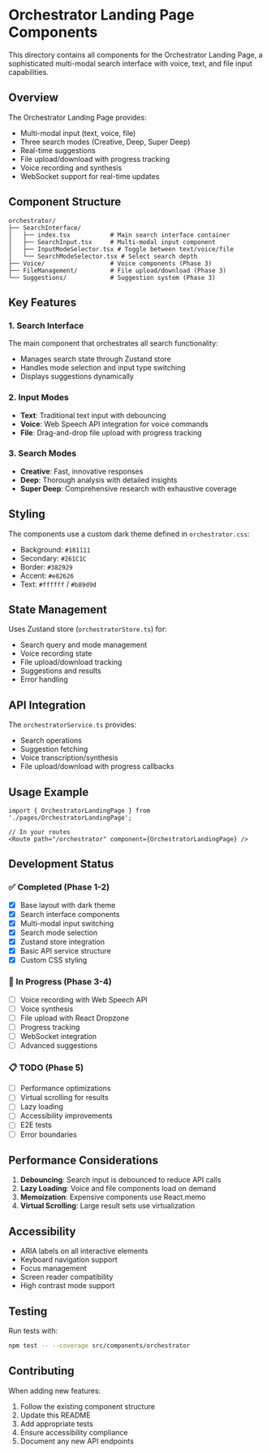 # Orchestrator Landing Page Components

This directory contains all components for the Orchestrator Landing Page, a sophisticated multi-modal search interface with voice, text, and file input capabilities.

## Overview

The Orchestrator Landing Page provides:
- Multi-modal input (text, voice, file)
- Three search modes (Creative, Deep, Super Deep)
- Real-time suggestions
- File upload/download with progress tracking
- Voice recording and synthesis
- WebSocket support for real-time updates

## Component Structure

```
orchestrator/
├── SearchInterface/
│   ├── index.tsx           # Main search interface container
│   ├── SearchInput.tsx     # Multi-modal input component
│   ├── InputModeSelector.tsx # Toggle between text/voice/file
│   └── SearchModeSelector.tsx # Select search depth
├── Voice/                  # Voice components (Phase 3)
├── FileManagement/         # File upload/download (Phase 3)
└── Suggestions/            # Suggestion system (Phase 3)
```

## Key Features

### 1. Search Interface
The main component that orchestrates all search functionality:
- Manages search state through Zustand store
- Handles mode selection and input type switching
- Displays suggestions dynamically

### 2. Input Modes
- **Text**: Traditional text input with debouncing
- **Voice**: Web Speech API integration for voice commands
- **File**: Drag-and-drop file upload with progress tracking

### 3. Search Modes
- **Creative**: Fast, innovative responses
- **Deep**: Thorough analysis with detailed insights
- **Super Deep**: Comprehensive research with exhaustive coverage

## Styling

The components use a custom dark theme defined in `orchestrator.css`:
- Background: `#181111`
- Secondary: `#261C1C`
- Border: `#382929`
- Accent: `#e82626`
- Text: `#ffffff` / `#b89d9d`

## State Management

Uses Zustand store (`orchestratorStore.ts`) for:
- Search query and mode management
- Voice recording state
- File upload/download tracking
- Suggestions and results
- Error handling

## API Integration

The `orchestratorService.ts` provides:
- Search operations
- Suggestion fetching
- Voice transcription/synthesis
- File upload/download with progress callbacks

## Usage Example

```tsx
import { OrchestratorLandingPage } from './pages/OrchestratorLandingPage';

// In your routes
<Route path="/orchestrator" component={OrchestratorLandingPage} />
```

## Development Status

### ✅ Completed (Phase 1-2)
- [x] Base layout with dark theme
- [x] Search interface components
- [x] Multi-modal input switching
- [x] Search mode selection
- [x] Zustand store integration
- [x] Basic API service structure
- [x] Custom CSS styling

### 🚧 In Progress (Phase 3-4)
- [ ] Voice recording with Web Speech API
- [ ] Voice synthesis
- [ ] File upload with React Dropzone
- [ ] Progress tracking
- [ ] WebSocket integration
- [ ] Advanced suggestions

### 📋 TODO (Phase 5)
- [ ] Performance optimizations
- [ ] Virtual scrolling for results
- [ ] Lazy loading
- [ ] Accessibility improvements
- [ ] E2E tests
- [ ] Error boundaries

## Performance Considerations

1. **Debouncing**: Search input is debounced to reduce API calls
2. **Lazy Loading**: Voice and file components load on demand
3. **Memoization**: Expensive components use React.memo
4. **Virtual Scrolling**: Large result sets use virtualization

## Accessibility

- ARIA labels on all interactive elements
- Keyboard navigation support
- Focus management
- Screen reader compatibility
- High contrast mode support

## Testing

Run tests with:
```bash
npm test -- --coverage src/components/orchestrator
```

## Contributing

When adding new features:
1. Follow the existing component structure
2. Update this README
3. Add appropriate tests
4. Ensure accessibility compliance
5. Document any new API endpoints